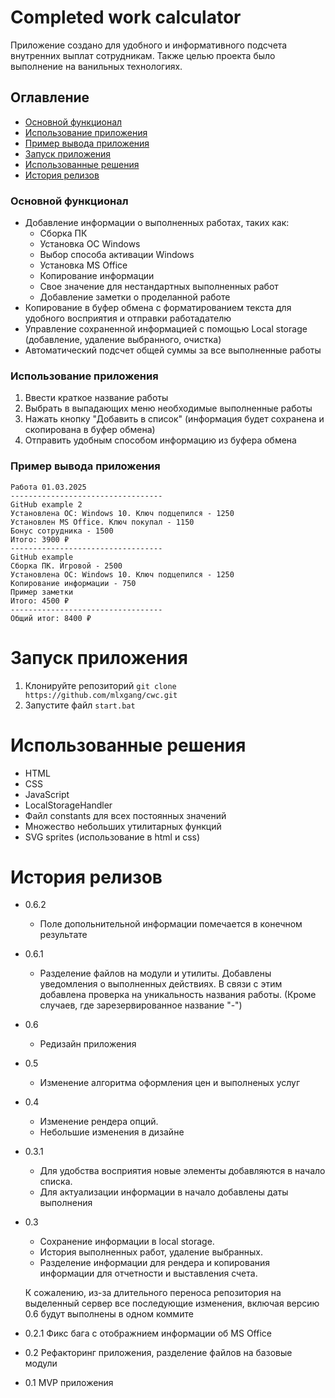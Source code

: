 # Completed work calculator

Приложение создано для удобного и информативного подсчета внутренних выплат сотрудникам. Также целью проекта было
выполнение на ванильных технологиях.

## Оглавление

- [Основной функционал](#основной-функционал)
- [Использование приложения](#использование-приложения)
- [Пример вывода приложения](#пример-вывода-приложения)
- [Запуск приложения](#запуск-приложения)
- [Использованные решения](#использованные-решения)
- [История релизов](#история-релизов)

### Основной функционал

- Добавление информации о выполненных работах, таких как:
    - Сборка ПК
    - Установка ОС Windows
    - Выбор способа активации Windows
    - Установка MS Office
    - Копирование информации
    - Свое значение для нестандартных выполненных работ
    - Добавление заметки о проделанной работе
- Копирование в буфер обмена с форматированием текста для удобного восприятия и отправки работадателю
- Управление сохраненной информацией с помощью Local storage (добавление, удаление выбранного, очистка)
- Автоматический подсчет общей суммы за все выполненные работы

### Использование приложения

1. Ввести краткое название работы
2. Выбрать в выпадающих меню необходимые выполненные работы
3. Нажать кнопку "Добавить в список" (информация будет сохранена и скопирована в буфер обмена)
4. Отправить удобным способом информацию из буфера обмена

### Пример вывода приложения

```text
Работа 01.03.2025
----------------------------------
GitHub example 2
Установлена ОС: Windows 10. Ключ подцепился - 1250
Установлен MS Office. Ключ покупал - 1150
Бонус сотрудника - 1500
Итого: 3900 ₽
----------------------------------
GitHub example
Сборка ПК. Игровой - 2500
Установлена ОС: Windows 10. Ключ подцепился - 1250
Копирование информации - 750
Пример заметки
Итого: 4500 ₽
----------------------------------
Общий итог: 8400 ₽
```

# Запуск приложения

1. Клонируйте репозиторий `git clone https://github.com/mlxgang/cwc.git`
2. Запустите файл `start.bat`

# Использованные решения

- HTML
- CSS
- JavaScript
- LocalStorageHandler
- Файл constants для всех постоянных значений
- Множество небольших утилитарных функций
- SVG sprites (использование в html и css)

# История релизов

- 0.6.2
    - Поле допольнительной информации помечается в конечном результате
- 0.6.1
    - Разделение файлов на модули и утилиты. Добавлены уведомления о выполненных действиях. В связи с этим добавлена
      проверка на уникальность названия
      работы. (Кроме случаев, где зарезервированное название "-")
- 0.6
    - Редизайн приложения
- 0.5
    - Изменение алгоритма оформления цен и выполненых услуг
- 0.4
    - Изменение рендера опций.
    - Небольшие изменения в дизайне
- 0.3.1
    - Для удобства восприятия новые элементы добавляются в начало списка.
    - Для актуализации информации в начало добавлены даты выполнения
- 0.3
    - Сохранение информации в local storage.
    - История выполненных работ, удаление выбранных.
    - Разделение информации для рендера и копирования информации для отчетности и выставления счета.

  К сожалению, из-за длительного переноса репозитория на выделенный сервер все последующие изменения, включая версию 0.6
  будут выполнены в одном коммите
- 0.2.1 Фикс бага с отображнием информации об MS Office
- 0.2 Рефакторинг приложения, разделение файлов на базовые модули
- 0.1 MVP приложения
